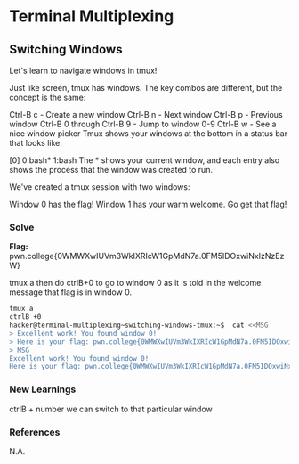 # Terminal Multiplexing

## Switching Windows

Let's learn to navigate windows in tmux!

Just like screen, tmux has windows. The key combos are different, but the concept is the same:

Ctrl-B c - Create a new window
Ctrl-B n - Next window
Ctrl-B p - Previous window
Ctrl-B 0 through Ctrl-B 9 - Jump to window 0-9
Ctrl-B w - See a nice window picker
Tmux shows your windows at the bottom in a status bar that looks like:

[0] 0:bash* 1:bash
The * shows your current window, and each entry also shows the process that the window was created to run.

We've created a tmux session with two windows:

Window 0 has the flag!
Window 1 has your warm welcome.
Go get that flag!

### Solve
**Flag:** pwn.college{0WMWXwIUVm3WkIXRIcW1GpMdN7a.0FM5IDOxwiNxIzNzEzW}

tmux a then do ctrlB+0 to go to window 0 as it is told in the welcome message that flag is in window 0.

```bash
tmux a
ctrlB +0
hacker@terminal-multiplexing~switching-windows-tmux:~$  cat <<MSG
> Excellent work! You found window 0!
> Here is your flag: pwn.college{0WMWXwIUVm3WkIXRIcW1GpMdN7a.0FM5IDOxwiNxIzNzEzW}
> MSG
Excellent work! You found window 0!
Here is your flag: pwn.college{0WMWXwIUVm3WkIXRIcW1GpMdN7a.0FM5IDOxwiNxIzNzEzW}
```

### New Learnings
ctrlB + number we can switch to that particular window 

### References 
N.A.
